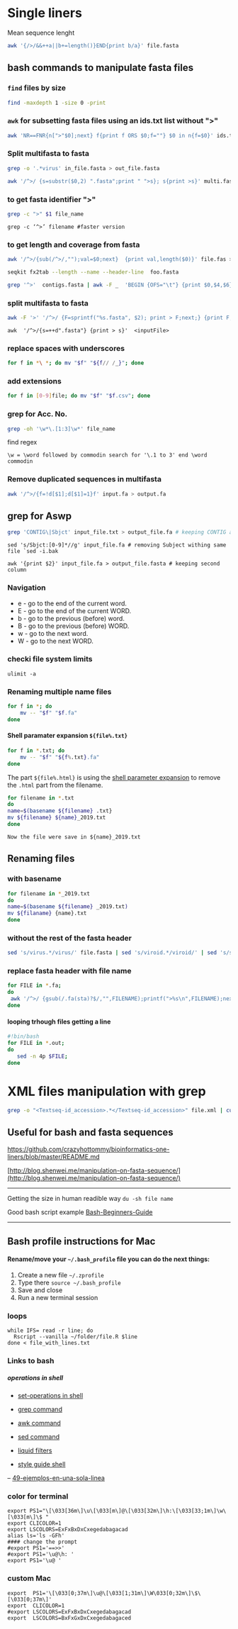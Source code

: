 # Single liners

Mean sequence lenght  
```bash
awk '{/>/&&++a||b+=length()}END{print b/a}' file.fasta
```


## bash commands to manipulate fasta files

### `find` files by size
```bash 
find -maxdepth 1 -size 0 -print
```

### `awk` for subsetting fasta files using an ids.txt list without ">"
```bash
awk 'NR==FNR{n[">"$0];next} f{print f ORS $0;f=""} $0 in n{f=$0}' ids.txt contig_sequences.fa > output.fa
```
### Split multifasta to fasta
```bash
grep -o '.*virus' in_file.fasta > out_file.fasta

```
```bash
awk '/^>/ {s=substr($0,2) ".fasta";print " ">s}; s{print >s}' multi.fasta
```


### to get fasta identifier ">"
```bash
grep -c ">" $1 file_name
```
```
grep -c ‘^>’ filename #faster version
```
### to get length and coverage from fasta
```bash
awk '/^>/{sub(/^>/,"");val=$0;next}  {print val,length($0)}' file.fas > lenghts.txt
```

```bash
seqkit fx2tab --length --name --header-line  foo.fasta
```

```bash
grep '^>'  contigs.fasta | awk -F _  'BEGIN {OFS="\t"} {print $0,$4,$6}' | more
```

### split multifasta to fasta
```bash
awk -F '>' '/^>/ {F=sprintf("%s.fasta", $2); print > F;next;} {print F; close(F)}' < FASTAFILE.fa
```
```
awk  '/^>/{s=++d".fasta"} {print > s}'  <inputFile>
```
### replace spaces with underscores
```bash
for f in *\ *; do mv "$f" "${f// /_}"; done
```

### add extensions
```bash
for f in [0-9]file; do mv "$f" "$f.csv"; done
```

### grep for Acc. No. 
```bash
grep -oh '\w*\.[1:3]\w*' file_name
```
find regex 
```
\w = \word followed by commodin search for '\.1 to 3' end \word commodin 
```
### Remove duplicated sequences in multifasta
```bash
awk '/^>/{f=!d[$1];d[$1]=1}f' input.fa > output.fa
```

## grep for Aswp
```bash 
grep 'CONTIG\|Sbjct' input_file.txt > output_file.fa # keeping CONTIG and sequence

``` 

```
sed 's/Sbjct:[0-9]*//g' input_file.fa # removing Subject withing same file `sed -i.bak

``` 

```
awk '{print $2}' input_file.fa > output_file.fasta # keeping second column
``` 


### Navigation
 * e - go to the end of the current word.
 * E - go to the end of the current WORD.
 * b - go to the previous (before) word.
 * B - go to the previous (before) WORD.
 * w - go to the next word.
 * W - go to the next WORD.


### checki file system limits
```
ulimit -a
```

### Renaming multiple name files 
```bash
for f in *; do 
    mv -- "$f" "$f.fa"
done
```

#### Shell paramater expansion  `${file%.txt}` 
```bash
for f in *.txt; do 
    mv -- "$f" "${f%.txt}.fa"
done
```
The part `${file%.html}` is using the [shell parameter expansion](https://www.gnu.org/software/bash/manual/html_node/Shell-Parameter-Expansion.html) to remove the `.html` part from the filename.

```bash
for filename in *.txt
do
name=$(basename ${filename} .txt}
mv ${filename} ${name}_2019.txt
done
```
``Now the file were save in ${name}_2019.txt``

## Renaming files 
### with basename 
```bash
for filename in *_2019.txt
do
name=$(basename ${filename} _2019.txt)
mv ${filaname} {name}.txt
done
```
### without the rest of the fasta header
```bash
sed 's/virus.*/virus/' file.fasta | sed 's/viroid.*/viroid/' | sed 's/satellite.*/satellite/' > output_file.fasta
```
### replace fasta header with file name
```bash
for FILE in *.fa;
do
 awk '/^>/ {gsub(/.fa(sta)?$/,"",FILENAME);printf(">%s\n",FILENAME);next;} {print}' $FILE > outdir/changed_${FILE}
done
```

#### looping trhough files getting a line
```bash
#!bin/bash
for FILE in *.out;
do
   sed -n 4p $FILE;
done
```

# XML files manipulation with grep 
```bash 
grep -o "<Textseq-id_accession>.*</Textseq-id_accession>" file.xml | cut -d ">" -f 2 | cut -d "<" -f 1
```


## Useful for bash and fasta sequences
https://github.com/crazyhottommy/bioinformatics-one-liners/blob/master/README.md

[http://blog.shenwei.me/manipulation-on-fasta-sequence/](http://blog.shenwei.me/manipulation-on-fasta-sequence/)

-----
Getting the size in human readible way
`du -sh file name`

Good bash script example
[Bash-Beginners-Guide](https://www.tldp.org/LDP/Bash-Beginners-Guide/html/sect_01_05.html)


---

<h2 id="bash-profile--instructions-for-mac">Bash profile  instructions for Mac</h2>
<h4 id="renamemove-your--.bash_profile--file-you-can-do-the-next-things">Rename/move your  <code>~/.bash_profile</code>  file you can do the next things:</h4>
<ol>
<li>Create a new file  <code>~/.zprofile</code></li>
<li>Type there  <code>source ~/.bash_profile</code></li>
<li>Save and close</li>
<li>Run a new terminal session</li>
</ol>
<h3 id="loops">loops</h3>
<pre><code>while IFS= read -r line; do
  Rscript --vanilla ~/folder/file.R $line
done &lt; file_with_lines.txt
</code></pre>
<h3 id="links-to-bash">Links to bash</h3>
<h5 id="operations-in-shell">operations in shell</h5>
<ul>
<li>
<p><a href="https://catonmat.net/set-operations-in-unix-shell">set-operations in shell</a></p>
</li>
<li>
<p><a href="https://ma.ttias.be/grep-show-lines-before-and-after-the-match-in-linux/">grep command</a></p>
</li>
<li>
<p><a href="https://www.oreilly.com/library/view/effective-awk-programming/9781491904930/ch01.html">awk command</a></p>
</li>
<li>
<p><a href="https://www.gnu.org/software/sed/manual/sed.html#advanced-sed">sed command</a></p>
</li>
<li>
<p><a href="https://shopify.dev/docs/themes/liquid/reference/filters">liquid filters</a></p>
</li>
<li>
<p><a href="https://google.github.io/styleguide/shellguide.html">style guide shell</a></p>
</li>
</ul>
<p>– <a href="https://poesiabinaria.net/2013/01/magia-en-bash-49-ejemplos-en-una-sola-linea-o-dos/">49-ejemplos-en-una-sola-linea</a></p>
<h3 id="color-for-terminal">color for terminal</h3>
<pre class=" language-bash"><code class="prism  language-bash"><span class="token function">export</span> PS1<span class="token operator">=</span><span class="token string">"\[\033[36m\]\u\[\033[m\]@\[\033[32m\]\h:\[\033[33;1m\]\w\[\033[m\]\$ "</span>
<span class="token function">export</span> CLICOLOR<span class="token operator">=</span>1
<span class="token function">export</span> LSCOLORS<span class="token operator">=</span>ExFxBxDxCxegedabagacad
<span class="token function">alias</span> ls<span class="token operator">=</span><span class="token string">'ls -GFh'</span>
<span class="token comment">#### change the prompt</span>
<span class="token comment">#export PS1='==&gt;&gt;'</span>
<span class="token comment">#export PS1='\u@\h: '</span>
<span class="token function">export</span> PS1<span class="token operator">=</span><span class="token string">'\u@ '</span>
</code></pre>
<h3 id="custom-mac">custom Mac</h3>
<pre class=" language-bash"><code class="prism  language-bash"><span class="token function">export</span>  PS1<span class="token operator">=</span><span class="token string">'\[\033[0;37m\]\u@\[\033[1;31m\]\W\033[0;32m\]\$\[\033[0;37m\]'</span>
<span class="token function">export</span>  CLICOLOR<span class="token operator">=</span>1
<span class="token comment">#export LSCOLORS=ExFxBxDxCxegedabagacad</span>
<span class="token function">export</span>  LSCOLORS<span class="token operator">=</span>BxFxGxDxCxegedabagaced
</code></pre>

